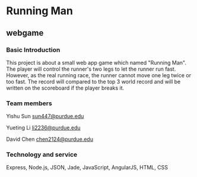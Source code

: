 
  <h1> Running Man </h1>
  <h2> webgame </h2>

<h3> Basic Introduction </h3>

<p1> This project is about a small web app game which named "Running Man". The player will control the runner's two legs to let the runner run fast. However, as the real running race, the runner cannot move one leg twice or too fast. The record will compared to the top 3 world record and will be written on the scoreboard if the player breaks it. </p1>

<h3> Team members </h3>

Yishu Sun sun447@purdue.edu  

Yueting Li li2236@purdue.edu 

David Chen chen2124@purdue.edu 

<h3> Technology and service </h3>

Express, Node.js, JSON, Jade, JavaScript, AngularJS, HTML, CSS 
